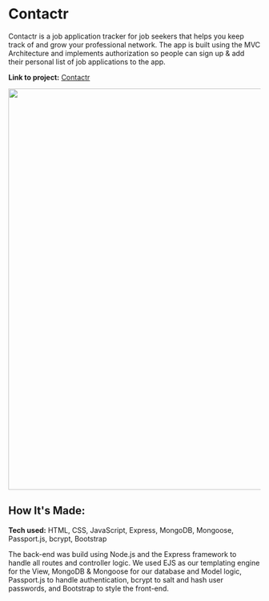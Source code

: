 # Contactr

Contactr is a job application tracker for job seekers that helps you keep track of and grow your professional network. The app is built using the MVC Architecture and implements authorization so people can sign up & add their personal list of job applications to the app.

**Link to project:** [Contactr](https://contactr.fly.dev/)

<img src="https://github.com/anthonypz/Contactr/blob/main/public/assets/img/contactr.png" width="800" height="auto" />

## How It's Made:

**Tech used:** HTML, CSS, JavaScript, Express, MongoDB, Mongoose, Passport.js, bcrypt, Bootstrap

The back-end was build using Node.js and the Express framework to handle all routes and controller logic. We used EJS as our templating engine for the View, MongoDB & Mongoose for our database and Model logic, Passport.js to handle authentication, bcrypt to salt and hash user passwords, and Bootstrap to style the front-end.


